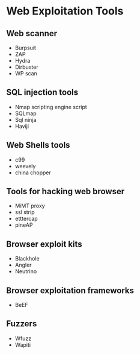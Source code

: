 # Web Exploitation Tools

## Web scanner
- Burpsuit
- ZAP
- Hydra
- Dirbuster
- WP scan

## SQL injection tools
- Nmap scripting engine script
- SQLmap
- Sql ninja
- Haviji

## Web Shells tools
- c99
- weevely
- china chopper

## Tools for hacking web browser
- MiMT proxy
- ssl strip
- etttercap
- pineAP

## Browser exploit kits
- Blackhole
- Angler
- Neutrino

## Browser exploitation frameworks
- BeEF

## Fuzzers
- Wfuzz
- Wapiti
